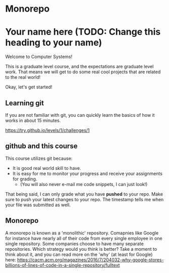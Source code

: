 # Monorepo

# Your name here (TODO: Change this heading to your name)

Welcome to Computer Systems!

This is a graduate level course, and the expectations are graduate level work. That means we will get to do some real cool projects that are related to the real world!

Okay, let's get started!

## Learning git
If you are not familiar with git, you can quickly learn the basics of how it works in about 15 minutes.

https://try.github.io/levels/1/challenges/1

## github and this course

This course utilizes git because:

- It is good real world skill to have.
- It is easy for me to monitor your progress and receive your assignments for grading.
  - (You will also never e-mail me code snippets, I can just look!)

That being said, I can only grade what you have **pushed** to your repo. Make sure to push your latest changes to your repo. The timestamp tells me when your file was submitted as well.

## Monorepo

A monorepo is known as a 'monolithic' repository. Comapnies like Google for instance have nearly all of their code from every single employee in one single repository. Some companies choose to have many separate repositories. Which strategy would you think is better? Take a moment to think about it, and you can read more on the 'why' (at least for Google) here: https://cacm.acm.org/magazines/2016/7/204032-why-google-stores-billions-of-lines-of-code-in-a-single-repository/fulltext

